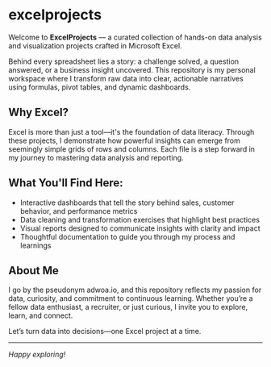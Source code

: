 # excelprojects

Welcome to **ExcelProjects** — a curated collection of hands-on data analysis and visualization projects crafted in Microsoft Excel.

Behind every spreadsheet lies a story: a challenge solved, a question answered, or a business insight uncovered. This repository is my personal workspace where I transform raw data into clear, actionable narratives using formulas, pivot tables, and dynamic dashboards.

##  Why Excel?
Excel is more than just a tool—it's the foundation of data literacy. Through these projects, I demonstrate how powerful insights can emerge from seemingly simple grids of rows and columns. Each file is a step forward in my journey to mastering data analysis and reporting.

##  What You'll Find Here:
- Interactive dashboards that tell the story behind sales, customer behavior, and performance metrics
- Data cleaning and transformation exercises that highlight best practices
- Visual reports designed to communicate insights with clarity and impact
- Thoughtful documentation to guide you through my process and learnings

##  About Me
I go by the pseudonym adwoa.io, and this repository reflects my passion for data, curiosity, and commitment to continuous learning. Whether you’re a fellow data enthusiast, a recruiter, or just curious, I invite you to explore, learn, and connect.

Let’s turn data into decisions—one Excel project at a time.

---

*Happy exploring!*
